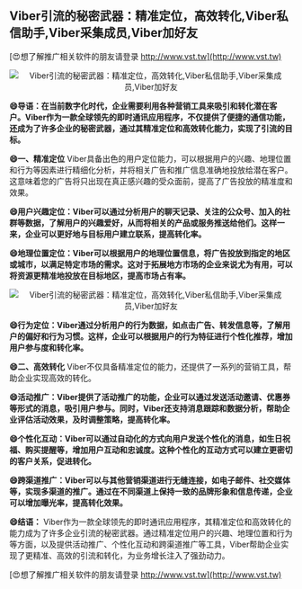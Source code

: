 ## **Viber引流的秘密武器：精准定位，高效转化,Viber私信助手,Viber采集成员,Viber加好友**

[😍想了解推广相关软件的朋友请登录 http://www.vst.tw](http://www.vst.tw)

 <center><img src="https://vst.tw/MP4/tuiguang/png/7.png" alt="Viber引流的秘密武器：精准定位，高效转化,Viber私信助手,Viber采集成员,Viber加好友"></center>

**😄导语：在当前数字化时代，企业需要利用各种营销工具来吸引和转化潜在客户。Viber作为一款全球领先的即时通讯应用程序，不仅提供了便捷的通信功能，还成为了许多企业的秘密武器，通过其精准定位和高效转化能力，实现了引流的目标。**

**😄一、精准定位**
Viber具备出色的用户定位能力，可以根据用户的兴趣、地理位置和行为等因素进行精细化分析，并将相关广告和推广信息准确地投放给潜在客户。这意味着您的广告将只出现在真正感兴趣的受众面前，提高了广告投放的精准度和效果。

**😄用户兴趣定位：Viber可以通过分析用户的聊天记录、关注的公众号、加入的社群等数据，了解用户的兴趣爱好，从而将相关的产品或服务推送给他们。这样一来，企业可以更好地与目标用户建立联系，提高转化率。**

**😄地理位置定位：Viber可以根据用户的地理位置信息，将广告投放到指定的地区或城市，以满足特定市场的需求。这对于拓展地方市场的企业来说尤为有用，可以将资源更精准地投放在目标地区，提高市场占有率。**

 <center><img src="https://vst.tw/MP4/tuiguang/png/5.png" alt="Viber引流的秘密武器：精准定位，高效转化,Viber私信助手,Viber采集成员,Viber加好友"></center>

**😄行为定位：Viber通过分析用户的行为数据，如点击广告、转发信息等，了解用户的偏好和行为习惯。这样，企业可以根据用户的行为特征进行个性化推荐，增加用户参与度和转化率。**

**😄二、高效转化**
Viber不仅具备精准定位的能力，还提供了一系列的营销工具，帮助企业实现高效的转化。

**😄活动推广：Viber提供了活动推广的功能，企业可以通过发送活动邀请、优惠券等形式的消息，吸引用户参与。同时，Viber还支持消息跟踪和数据分析，帮助企业评估活动效果，及时调整策略，提高转化率。**

**😄个性化互动：Viber可以通过自动化的方式向用户发送个性化的消息，如生日祝福、购买提醒等，增加用户互动和忠诚度。这种个性化的互动方式可以建立更密切的客户关系，促进转化。**

**😄跨渠道推广：Viber可以与其他营销渠道进行无缝连接，如电子邮件、社交媒体等，实现多渠道的推广。通过在不同渠道上保持一致的品牌形象和信息传递，企业可以增加曝光率，提高转化效果。**

**😄结语：**
Viber作为一款全球领先的即时通讯应用程序，其精准定位和高效转化的能力成为了许多企业引流的秘密武器。通过精准定位用户的兴趣、地理位置和行为等方面，以及提供活动推广、个性化互动和跨渠道推广等工具，Viber帮助企业实现了更精准、高效的引流和转化，为业务增长注入了强劲动力。

[😍想了解推广相关软件的朋友请登录 http://www.vst.tw](http://www.vst.tw)




